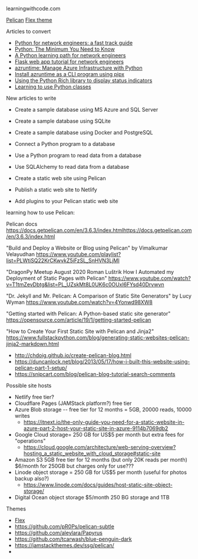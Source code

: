 learningwithcode.com


[Pelican](https://getpelican.com/)
[Flex theme](https://github.com/alexandrevicenzi/Flex)


Articles to convert

* [Python for network engineers: a fast track guide](https://www.brianlinkletter.com/2018/08/python-seven-simple-things-network-engineers-need-to-know/)
* [Python: The Minimum You Need to Know](https://www.brianlinkletter.com/2020/09/python-the-minimum-you-need-to-know/)
* [A Python learning path for network engineers](https://www.brianlinkletter.com/2020/11/a-python-learning-path-for-network-engineers/)
* [Flask web app tutorial for network engineers](https://www.brianlinkletter.com/2020/12/flask-web-app-tutorial-for-network-engineers/)
* [azruntime: Manage Azure Infrastructure with Python](https://www.brianlinkletter.com/2021/02/azruntime-manage-azure-infrastructure-with-python/)
* [Install azruntime as a CLI program using pipx](https://www.brianlinkletter.com/2021/02/install-azruntime-as-a-cli-program-using-pipx/)
* [Using the Python Rich library to display status indicators](https://www.brianlinkletter.com/2021/03/using-python-rich-library-status-module/)
* [Learning to use Python classes](https://www.brianlinkletter.com/2023/02/learn-python-classes/)

New articles to write

* Create a sample database using MS Azure and SQL Server
* Create a sample database using SQLite
* Create a sample database using Docker and PostgreSQL
* Connect a Python program to a database
* Use a Python program to read data from a database
* Use SQLAlchemy to read data from a database

* Create a static web site using Pelican
* Publish a static web site to Netlify
* Add plugins to your Pelican static web site





learning how to use Pelican:

Pelican docs
https://docs.getpelican.com/en/3.6.3/index.htmlhttps://docs.getpelican.com/en/3.6.3/index.html

"Build and Deploy a Website or Blog using Pelican" by Vimalkumar Velayudhan
https://www.youtube.com/playlist?list=PLWtiSQ22KrCKwvkZ5iFzSL_SnHVN3LjMI

"DragonPy Meetup August 2020 Roman Luštrik How I Automated my Deployment of Static Pages with Pelican"
https://www.youtube.com/watch?v=T1tmZevDbtg&list=PL_UZskMt8L0UK6c0OUxl6FYsd40Drvwvn

"Dr. Jekyll and Mr. Pelican: A Comparison of Static Site Generators" by Lucy Wyman
https://www.youtube.com/watch?v=4Yonwd98XW8

"Getting started with Pelican: A Python-based static site generator"
https://opensource.com/article/19/1/getting-started-pelican

"How to Create Your First Static Site with Pelican and Jinja2"
https://www.fullstackpython.com/blog/generating-static-websites-pelican-jinja2-markdown.html


* http://chdoig.github.io/create-pelican-blog.html
* https://duncanlock.net/blog/2013/05/17/how-i-built-this-website-using-pelican-part-1-setup/
* https://snipcart.com/blog/pelican-blog-tutorial-search-comments


Possible site hosts
* Netlify free tier?
* Cloudflare Pages  (JAMStack platform?) free tier
* Azure Blob storage -- free tier for 12 months = 5GB, 20000 reads, 10000 writes
  * https://itnext.io/the-only-guide-you-need-for-a-static-website-in-azure-part-2-host-your-static-site-in-azure-9114b7069db2
* Google Cloud storage= 250 GB for US$5 per month but extra fees for "operations"
  * https://cloud.google.com/architecture/web-serving-overview?hosting_a_static_website_with_cloud_storage#static-site
* Amazon S3   5GB free tier for 12 months (but only 20K reads per month)  $6/month for 250GB but charges only for use???
* Linode object storage = 250 GB for US$5 per month (useful for photos backup also?)
  * https://www.linode.com/docs/guides/host-static-site-object-storage/
* Digital Ocean object storage  $5/month 250 BG storage and 1TB 



Themes
* [Flex](https://github.com/alexandrevicenzi/Flex)
* https://github.com/pR0Ps/pelican-subtle
* https://github.com/aleylara/Papyrus
* https://github.com/tcarwash/blue-penguin-dark
* https://jamstackthemes.dev/ssg/pelican/
* 

